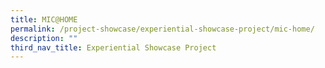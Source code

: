 ```yaml
---
title: MIC@HOME
permalink: /project-showcase/experiential-showcase-project/mic-home/
description: ""
third_nav_title: Experiential Showcase Project
---
```

